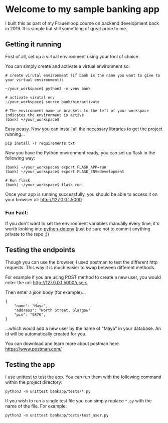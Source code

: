# Welcome to my sample banking app

I built this as part of my Frauenloop course on backend development back in 2019. It is simple but still something of great pride to me.

## Getting it running

First of all, set up a virtual environment using your tool of choice.

You can simply create and activate a virtual environment so:

```
# create virutal environment (if bank is the name you want to give to your virtual environment):

~/your_workspace$ python3 -m venv bank

# activate virutal env
~/your_workspace$ source bank/bin/activate

# The environment name in brackets to the left of your workspace indicates the environment is active
(bank) ~/your_workspace$
```

Easy peasy. Now you can install all the necessary libraries to get the project running...

`pip install -r requirements.txt`

Now you have the Python environment ready, you can set up flask in the following way:

```
(bank) ~/your_workspace$ export FLASK_APP=run
(bank) ~/your_workspace$ export FLASK_ENV=development

# Run flask
(bank) ~/your_workspace$ flask run
```

Once your app is running successfully, you should be able to access it on your browser at: http://127.0.0.1:5000


### Fun Fact:
If you don't want to set the environment variables manually every time, it's worth looking into [python-dotenv](https://pypi.org/project/python-dotenv/) (just be sure not to commit anything private to the repo ;))


## Testing the endpoints

Though you can use the browser, I used postman to test the different http requests. This way it is much easier to swap between different methods.

For example if you are using POST method to create a new user, you would enter the url: http://127.0.0.1:5000/users

Then enter a json body (for example)...

```
{
    "name": "Maya",
    "address": "North Street, Glasgow"
    "pin": "9876",
}
```

...which would add a new user by the name of "Maya" in your database. An id will be automatically created for you.

You can download and learn more about postman here https://www.postman.com/

## Testing the app

I use unittest to test the app. You can run them with the following command within the project directory:

`python3 -m unittest bankapp/tests/*.py`

If you wish to run a single test file you can simply replace `*.py` with the name of the file. For example:

`python3 -m unittest bankapp/tests/test_user.py`
